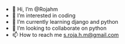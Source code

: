 - 👋 Hi, I’m @Rojahm
- 👀 I’m interested in coding
- 🌱 I’m currently learning django and python
- 💞️ I’m looking to collaborate on python
- 📫 How to reach me s.roja.h.m@gmail.com

<!---
Rojahm/Rojahm is a ✨ special ✨ repository because its `README.md` (this file) appears on your GitHub profile.
You can click the Preview link to take a look at your changes.
--->
